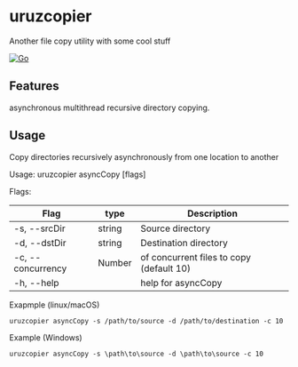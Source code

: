 # uruzcopier
Another file copy utility with some cool stuff

[![Go](https://github.com/bp-brainiak/uruzcopier/actions/workflows/go.yml/badge.svg?branch=main)](https://github.com/bp-brainiak/uruzcopier/actions/workflows/go.yml)

## Features
asynchronous multithread recursive directory copying.

## Usage

Copy directories recursively asynchronously from one location to another

Usage:
uruzcopier asyncCopy [flags]

Flags:

| Flag              | type   | Description                                     |
|-------------------|--------|-------------------------------------------------|
| -s, --srcDir      |string  | Source directory                                | 
| -d, --dstDir      | string | Destination directory                           |
| -c, --concurrency | Number | of concurrent files to copy (default 10)        |
| -h, --help        |        | help for asyncCopy                              |


Exapmple (linux/macOS)

```shell
uruzcopier asyncCopy -s /path/to/source -d /path/to/destination -c 10
```
Example (Windows)

```shell
uruzcopier asyncCopy -s \path\to\source -d \path\to\source -c 10
```
